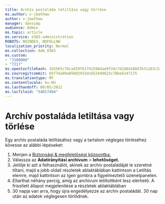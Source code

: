 ```yaml
---
title: Archív postaláda letiltása vagy törlése
ms.author: v-jmathew
author: v-jmathew
manager: dansimp
audience: Admin
ms.topic: article
ms.service: o365-administration
ROBOTS: NOINDEX, NOFOLLOW
localization_priority: Normal
ms.collection: Adm_O365
ms.custom:
- "3100008"
- "7217"
ms.openlocfilehash: 1b5565c70cad29fb1741598dae9f24c7d2484180d7b31283c32894fa3c16139d
ms.sourcegitcommit: b5f7da89a650d2915dc652449623c78be6247175
ms.translationtype: MT
ms.contentlocale: hu-HU
ms.lasthandoff: 08/05/2021
ms.locfileid: "54017494"
---
```

# <a name="disable-or-delete-an-archive-mailbox"></a>Archív postaláda letiltása vagy törlése

Egy archív postaláda letiltásához vagy a tartalom végleges törléséhez kövesse az alábbi lépéseket:

1. Menjen a [Biztonsági & megfelelőségi központba.]( https://go.microsoft.com/fwlink/p/?linkid=2077143)
2. Válassza az **Adatirányítási archívum**  >  **lehetőséget.**
3. Jelölje ki azt a felhasználót, akinek az archív postaládáját  le szeretné  tiltani, majd a jobb oldali részletek ablaktáblában kattintson a Letiltás elemre, majd kattintson az Igen gombra a figyelmeztető üzenetpanelen.
4. Eltarthat néhány percig, amíg az archívum letiltottként lesz elérhető. A frissített állapot megjelenítése a részletek ablaktáblában
5. 30 napja van arra, hogy újra engedélyezze az archív postaládát. 30 nap után az adatok véglegesen törlődnek.
